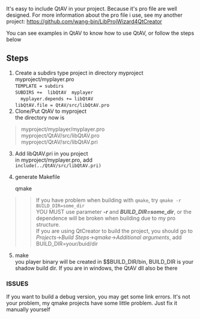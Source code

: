 It's easy to include QtAV in your project. Because it's pro file are well designed. For more information about the pro file i use, see my another project: https://github.com/wang-bin/LibProjWizard4QtCreator

You can see examples in QtAV to know how to use QtAV, or follow the steps below

## Steps
1. Create a subdirs type project in directory myproject  
myproject/myplayer.pro  
`
    TEMPLATE = subdirs
`  
`
    SUBDIRS +=  libQtAV  myplayer
`  
`  
    myplayer.depends += libQtAV
`  
`
    libQtAV.file = QtAV/src/libQtAV.pro
`
2. Clone/Put QtAV to myproject  
the directory now is
> myproject/myplayer/myplayer.pro  
> myproject/QtAV/src/libQtAV.pro  
> myproject/QtAV/src/libQtAV.pri

3. Add libQtAV.pri in you project  
in myproject/myplayer.pro, add  
`
    include(../QtAV/src/libQtAV.pri)
`
4. generate Makefile  

    qmake


>> If you have problem when building with `qmake`, try `qmake -r BUILD_DIR=some_dir`  
>>  YOU MUST use parameter **_-r_** and **_BUILD_DIR=some_dir_**, or the dependence will be broken when building due to my pro structure.  
>>  If you are using QtCreator to build the project, you should go to _Projects_->_Build Steps_->_qmake_->_Additional arguments_, add BUILD_DIR=your/buid/dir  

5. make  
you player binary will be created in $$BUILD_DIR/bin, BUILD_DIR is your shadow build dir. If you are in windows, the QtAV dll also be there

### ISSUES

If you want to build a debug version, you may get some link errors. It's not your problem, my qmake projects have some little problem. Just fix it manually yourself